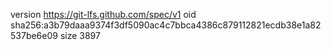 version https://git-lfs.github.com/spec/v1
oid sha256:a3b79daaa9374f3df5090ac4c7bbca4386c879112821ecdb38e1a82537be6e09
size 3897
